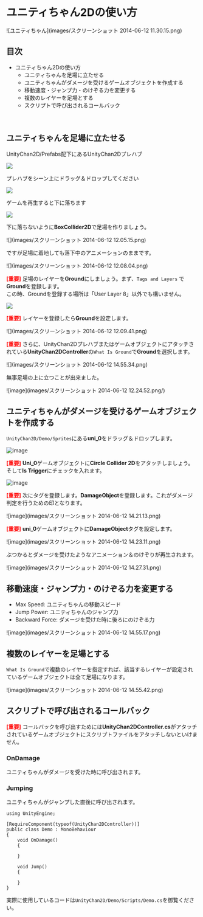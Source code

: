 # ユニティちゃん2Dの使い方

![ユニティちゃん](images/スクリーンショット 2014-06-12 11.30.15.png)


## 目次

* ユニティちゃん2Dの使い方
  * ユニティちゃんを足場に立たせる
  * ユニティちゃんがダメージを受けるゲームオブジェクトを作成する
  * 移動速度・ジャンプ力・のけぞる力を変更する
  * 複数のレイヤーを足場とする
  * スクリプトで呼び出されるコールバック

<br><div style="page-break-before: always;"></div>

## ユニティちゃんを足場に立たせる

UnityChan2D/Prefabs配下にあるUnityChan2Dプレハブ

![](images/スクリーンショット_2014-06-12_11_32_44.png)

プレハブをシーン上にドラッグ＆ドロップしてください

![](images/スクリーンショット_2014-06-12_11_41_22.png)

<div style="page-break-before: always;"></div>

ゲームを再生すると下に落ちます

![](images/スクリーンショット_2014-06-12_11_32_22.png)


下に落ちないように**BoxCollider2D**で足場を作りましょう。

![](images/スクリーンショット 2014-06-12 12.05.15.png)

<div style="page-break-before: always;"></div>

ですが足場に着地しても落下中のアニメーションのままです。

![](images/スクリーンショット 2014-06-12 12.08.04.png)

<div style="page-break-before: always;"></div>

<span style='color:red'><b>[重要]</b></span> 足場のレイヤーを**Ground**にしましょう。まず、`Tags and Layers` で**Ground**を登録します。<br>
この時、Groundを登録する場所は「User Layer 8」以外でも構いません。

![](images/スクリーンショット_2014-06-12_12_11_55.png)

<span style='color:red'><b>[重要]</b></span> レイヤーを登録したら**Ground**を設定します。

![](images/スクリーンショット 2014-06-12 12.09.41.png)

<div style="page-break-before: always;"></div>

<span style='color:red'><b>[重要]</b></span> さらに、UnityChan2Dプレハブまたはゲームオブジェクトにアタッチされている**UnityChan2DController**の`What Is Ground`で**Ground**を選択します。

![](images/スクリーンショット 2014-06-12 14.55.34.png)

<div style="page-break-before: always;"></div>

無事足場の上に立つことが出来ました。

![image](images/スクリーンショット 2014-06-12 12.24.52.png/)

<div style="page-break-before: always;"></div>

## ユニティちゃんがダメージを受けるゲームオブジェクトを作成する

`UnityChan2D/Demo/Sprites`にある**uni_0**をドラッグ＆ドロップします。

![image](images/スクリーンショット_2014-06-12_14_12_37.png)

<span style='color:red'><b>[重要]</b></span> **Uni_0**ゲームオブジェクトに**Circle Collider 2D**をアタッチしましょう。そして**Is Trigger**にチェックを入れます。

![image](images/スクリーンショット_2014-06-12_14_15_14.png)

<div style="page-break-before: always;"></div>

<span style='color:red'><b>[重要]</b></span> 次にタグを登録します。**DamageObject**を登録します。これがダメージ判定を行うための印となります。

![image](images/スクリーンショット 2014-06-12 14.21.13.png)

<span style='color:red'><b>[重要]</b></span> **uni_0**ゲームオブジェクトに**DamageObject**タグを設定します。

![image](images/スクリーンショット 2014-06-12 14.23.11.png)

ぶつかるとダメージを受けたようなアニメーション＆のけぞりが再生されます。

![image](images/スクリーンショット 2014-06-12 14.27.31.png)

<div style="page-break-before: always;"></div>

## 移動速度・ジャンプ力・のけぞる力を変更する

* Max Speed: ユニティちゃんの移動スピード
* Jump Power: ユニティちゃんのジャンプ力
* Backward Force: ダメージを受けた時に後ろにのけぞる力

![image](images/スクリーンショット 2014-06-12 14.55.17.png)

<div style="page-break-before: always;"></div>

## 複数のレイヤーを足場とする

`What Is Ground`で複数のレイヤーを指定すれば、該当するレイヤーが設定されているゲームオブジェクトは全て足場になります。

![image](images/スクリーンショット 2014-06-12 14.55.42.png)

<div style="page-break-before: always;"></div>

## スクリプトで呼び出されるコールバック

<span style='color:red'><b>[重要]</b></span> コールバックを呼び出すためには**UnityChan2DController.cs**がアタッチされているゲームオブジェクトにスクリプトファイルをアタッチしないといけません。

### OnDamage

ユニティちゃんがダメージを受けた時に呼び出されます。

### Jumping

ユニティちゃんがジャンプした直後に呼び出されます。


```
using UnityEngine;

[RequireComponent(typeof(UnityChan2DController))]
public class Demo : MonoBehaviour
{
    void OnDamage()
    {
		
    }

    void Jump()
    {
        
    }
}
```

実際に使用しているコードは`UnityChan2D/Demo/Scripts/Demo.cs`を御覧ください。
